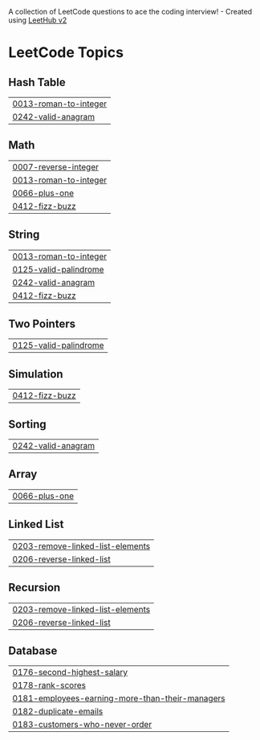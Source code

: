 A collection of LeetCode questions to ace the coding interview! - Created using [LeetHub v2](https://github.com/arunbhardwaj/LeetHub-2.0)
<!---LeetCode Topics Start-->
# LeetCode Topics
## Hash Table
|  |
| ------- |
| [0013-roman-to-integer](https://github.com/shashisingh17402/Leetcode/tree/master/0013-roman-to-integer) |
| [0242-valid-anagram](https://github.com/shashisingh17402/Leetcode/tree/master/0242-valid-anagram) |
## Math
|  |
| ------- |
| [0007-reverse-integer](https://github.com/shashisingh17402/Leetcode/tree/master/0007-reverse-integer) |
| [0013-roman-to-integer](https://github.com/shashisingh17402/Leetcode/tree/master/0013-roman-to-integer) |
| [0066-plus-one](https://github.com/shashisingh17402/Leetcode/tree/master/0066-plus-one) |
| [0412-fizz-buzz](https://github.com/shashisingh17402/Leetcode/tree/master/0412-fizz-buzz) |
## String
|  |
| ------- |
| [0013-roman-to-integer](https://github.com/shashisingh17402/Leetcode/tree/master/0013-roman-to-integer) |
| [0125-valid-palindrome](https://github.com/shashisingh17402/Leetcode/tree/master/0125-valid-palindrome) |
| [0242-valid-anagram](https://github.com/shashisingh17402/Leetcode/tree/master/0242-valid-anagram) |
| [0412-fizz-buzz](https://github.com/shashisingh17402/Leetcode/tree/master/0412-fizz-buzz) |
## Two Pointers
|  |
| ------- |
| [0125-valid-palindrome](https://github.com/shashisingh17402/Leetcode/tree/master/0125-valid-palindrome) |
## Simulation
|  |
| ------- |
| [0412-fizz-buzz](https://github.com/shashisingh17402/Leetcode/tree/master/0412-fizz-buzz) |
## Sorting
|  |
| ------- |
| [0242-valid-anagram](https://github.com/shashisingh17402/Leetcode/tree/master/0242-valid-anagram) |
## Array
|  |
| ------- |
| [0066-plus-one](https://github.com/shashisingh17402/Leetcode/tree/master/0066-plus-one) |
## Linked List
|  |
| ------- |
| [0203-remove-linked-list-elements](https://github.com/shashisingh17402/Leetcode/tree/master/0203-remove-linked-list-elements) |
| [0206-reverse-linked-list](https://github.com/shashisingh17402/Leetcode/tree/master/0206-reverse-linked-list) |
## Recursion
|  |
| ------- |
| [0203-remove-linked-list-elements](https://github.com/shashisingh17402/Leetcode/tree/master/0203-remove-linked-list-elements) |
| [0206-reverse-linked-list](https://github.com/shashisingh17402/Leetcode/tree/master/0206-reverse-linked-list) |
## Database
|  |
| ------- |
| [0176-second-highest-salary](https://github.com/shashisingh17402/Leetcode/tree/master/0176-second-highest-salary) |
| [0178-rank-scores](https://github.com/shashisingh17402/Leetcode/tree/master/0178-rank-scores) |
| [0181-employees-earning-more-than-their-managers](https://github.com/shashisingh17402/Leetcode/tree/master/0181-employees-earning-more-than-their-managers) |
| [0182-duplicate-emails](https://github.com/shashisingh17402/Leetcode/tree/master/0182-duplicate-emails) |
| [0183-customers-who-never-order](https://github.com/shashisingh17402/Leetcode/tree/master/0183-customers-who-never-order) |
<!---LeetCode Topics End-->